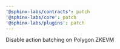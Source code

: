 ```yaml
---
'@sphinx-labs/contracts': patch
'@sphinx-labs/core': patch
'@sphinx-labs/plugins': patch
---
```


Disable action batching on Polygon ZKEVM
